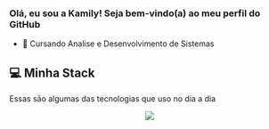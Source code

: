 ### Olá, eu sou a Kamily! Seja bem-vindo(a) ao meu perfil do GitHub

- 📓 Cursando Analise e Desenvolvimento de Sistemas

## 💻 Minha Stack
 Essas são algumas das tecnologias que uso no dia a dia

<p align="center">
  <a href="https://skillicons.dev">
    <img src="https://skillicons.dev/icons?i=git,kubernetes,docker,c,vim](https://skillicons.dev/icons?i=php,laravel,mysql,git,html,css,sass,tailwind,bootstrap,javascript,typescript,vue,react,next" />
  </a>
</p>

